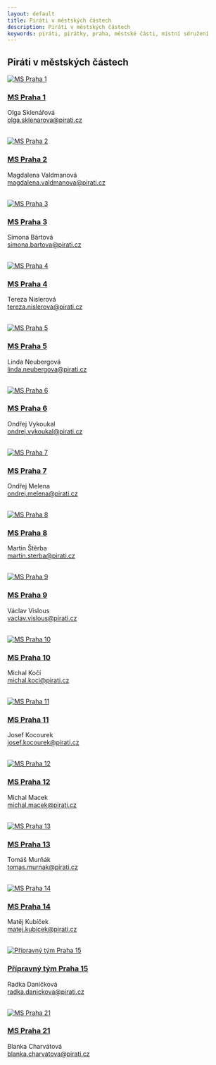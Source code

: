 ```yaml
---
layout: default
title: Piráti v městských částech
description: Piráti v městských částech
keywords: piráti, pirátky, praha, městské části, místní sdružení
---
```


<div class="container container--default pt-8 lg:py-24">
<section>
<h1 class="head-alt-md md:head-alt-lg max-w-5xl mb-8">Piráti v městských částech</h1>
  
<main>
<div class="grid grid-cols-1 md:grid-cols-2 lg:grid-cols-4 gap-12">

<article class="card card--hoveractive">
<a href="https://praha1.pirati.cz"><img class="w-full h-48 object-cover" src="https://a.pirati.cz/praha/img/mestske-casti/badge/praha1.png" alt="MS Praha 1" /></a>
<div class="card__body p-4">
<h1 class="card-headline mb-2"><a href="http://praha1.pirati.cz" target="_blank">MS Praha 1</a></h1> 
<p class="card-body-text">Olga Sklenářová<br /><a href="mailto:olga.sklenarova@pirati.cz">olga.sklenarova@pirati.cz</a></p>
<br />
   <div class="social-icon-group space-x-2 ">
      <a href="https://fb.com/piratipraha1" class="social-icon "><i class="ico--facebook"></i></a>
      <a href="https://twitter.com/PiratiP1" class="social-icon "><i class="ico--twitter"></i></a>
      <a href="https://praha1.pirati.cz" class="social-icon "><i class="ico--globe"></i></a>
      <a href="https://forum.pirati.cz/viewforum.php?f=722" class="social-icon "><i class="ico--bubbles"></i></a>    
   </div>
</div>
</article>  
    
<article class="card card--hoveractive">
<a href="https://praha2.pirati.cz"><img class="w-full h-48 object-cover" src="https://a.pirati.cz/praha/img/mestske-casti/badge/praha2.png" alt="MS Praha 2" /></a>
<div class="card__body p-4">
<h1 class="card-headline mb-2"><a href="http://praha2.pirati.cz" target="_blank">MS Praha 2</a></h1> 
<p class="card-body-text">Magdalena Valdmanová<br /><a href="mailto:magdalena.valdmanova@pirati.cz">magdalena.valdmanova@pirati.cz</a></p>
<br />
  <div class="social-icon-group space-x-2 ">
     <a href="https://fb.com/piratipraha2" class="social-icon "><i class="ico--facebook"></i></a>
     <a href="https://instagram.com/piratipraha2" class="social-icon "><i class="ico--instagram"></i></a>    
     <a href="https://praha2.pirati.cz" class="social-icon "><i class="ico--globe"></i></a>
     <a href="https://forum.pirati.cz/viewforum.php?f=984" class="social-icon "><i class="ico--bubbles"></i></a>   
  </div>  
</div>
</article>  

<article class="card card--hoveractive">
<a href="https://praha3.pirati.cz"><img class="w-full h-48 object-cover" src="https://a.pirati.cz/praha/img/mestske-casti/badge/praha3.png" alt="MS Praha 3" /></a>
<div class="card__body p-4">
<h1 class="card-headline mb-2"><a href="http://praha3.pirati.cz" target="_blank">MS Praha 3</a></h1> 
<p class="card-body-text">Simona Bártová<br /><a href="mailto:simona.bartova@pirati.cz">simona.bartova@pirati.cz</a></p>
<br />
   <div class="social-icon-group space-x-2 ">
      <a href="https://fb.com/piratipraha3" class="social-icon "><i class="ico--facebook"></i></a>
      <a href="https://twitter.com/PiratiP3" class="social-icon "><i class="ico--twitter"></i></a>  
      <a href="https://instagram.com/pirati.praha3" class="social-icon "><i class="ico--instagram"></i></a>    
      <a href="https://praha3.pirati.cz" class="social-icon "><i class="ico--globe"></i></a>
      <a href="https://forum.pirati.cz/viewforum.php?f=980" class="social-icon "><i class="ico--bubbles"></i></a>   
   </div>
</div>  
</article>  
  
<article class="card card--hoveractive">
<a href="https://praha4.pirati.cz"><img class="w-full h-48 object-cover" src="https://a.pirati.cz/praha/img/mestske-casti/badge/praha4.png" alt="MS Praha 4" /></a>
<div class="card__body p-4">
<h1 class="card-headline mb-2"><a href="http://praha4.pirati.cz" target="_blank">MS Praha 4</a></h1> 
<p class="card-body-text">Tereza Nislerová<br /><a href="mailto:tereza.nislerova@pirati.cz">tereza.nislerova@pirati.cz</a></p>
<br />
   <div class="social-icon-group space-x-2 ">
      <a href="https://fb.com/piratipraha4" class="social-icon "><i class="ico--facebook"></i></a>
      <a href="https://praha4.pirati.cz" class="social-icon "><i class="ico--globe"></i></a>
      <a href="https://forum.pirati.cz/viewforum.php?f=940" class="social-icon "><i class="ico--bubbles"></i></a>   
   </div>
</div>  
</article>  

<article class="card card--hoveractive">
<a href="https://praha5.pirati.cz"><img class="w-full h-48 object-cover" src="https://a.pirati.cz/praha/img/mestske-casti/badge/praha5.png" alt="MS Praha 5" /></a>
<div class="card__body p-4">
<h1 class="card-headline mb-2"><a href="http://praha5.pirati.cz" target="_blank">MS Praha 5</a></h1> 
<p class="card-body-text">Linda Neubergová<br /><a href="mailto:linda.neubergova@pirati.cz">linda.neubergova@pirati.cz</a></p>
<br />
   <div class="social-icon-group space-x-2 ">
      <a href="https://fb.com/PiratiP5" class="social-icon "><i class="ico--facebook"></i></a>
      <a href="https://instagram.com/pirati.praha5" class="social-icon "><i class="ico--instagram"></i></a>    
      <a href="https://praha5.pirati.cz" class="social-icon "><i class="ico--globe"></i></a>
      <a href="https://forum.pirati.cz/viewforum.php?f=923" class="social-icon "><i class="ico--bubbles"></i></a>   
   </div>
</div>  
</article>   
  
<article class="card card--hoveractive">
<a href="https://praha6.pirati.cz"><img class="w-full h-48 object-cover" src="https://a.pirati.cz/praha/img/mestske-casti/badge/praha6.png" alt="MS Praha 6" /></a>
<div class="card__body p-4">
<h1 class="card-headline mb-2"><a href="http://praha6.pirati.cz" target="_blank">MS Praha 6</a></h1> 
<p class="card-body-text">Ondřej Vykoukal<br /><a href="mailto:ondrej.vykoukal@pirati.cz">ondrej.vykoukal@pirati.cz</a></p>
<br />
   <div class="social-icon-group space-x-2 ">
      <a href="https://www.facebook.com/piratipraha6" class="social-icon "><i class="ico--facebook"></i></a>
      <a href="https://www.instagram.com/pirati.praha6" class="social-icon "><i class="ico--instagram"></i></a>    
      <a href="https://praha6.pirati.cz" class="social-icon "><i class="ico--globe"></i></a>
      <a href="https://forum.pirati.cz/viewforum.php?f=763" class="social-icon "><i class="ico--bubbles"></i></a>   
   </div>
</div>  
</article>    
  
<article class="card card--hoveractive">
<a href="https://praha7.pirati.cz"><img class="w-full h-48 object-cover" src="https://a.pirati.cz/praha/img/mestske-casti/badge/praha7.png" alt="MS Praha 7" /></a>
<div class="card__body p-4">
<h1 class="card-headline mb-2"><a href="http://praha7.pirati.cz" target="_blank">MS Praha 7</a></h1> 
<p class="card-body-text">Ondřej Melena<br /><a href="mailto:ondrej.melena@pirati.cz">ondrej.melena@pirati.cz</a></p>
<br />
   <div class="social-icon-group space-x-2 ">
      <a href="https://www.facebook.com/piratipraha7" class="social-icon "><i class="ico--facebook"></i></a>
      <a href="https://www.instagram.com/piratipraha7" class="social-icon "><i class="ico--instagram"></i></a>
      <a href="https://praha7.pirati.cz" class="social-icon "><i class="ico--globe"></i></a>
      <a href="https://forum.pirati.cz/viewforum.php?f=1431" class="social-icon "><i class="ico--bubbles"></i></a>   
   </div>
</div>  
</article>   
  
<article class="card card--hoveractive">
<a href="https://praha8.pirati.cz"><img class="w-full h-48 object-cover" src="https://a.pirati.cz/praha/img/mestske-casti/badge/praha8.png" alt="MS Praha 8" /></a>
<div class="card__body p-4">
<h1 class="card-headline mb-2"><a href="http://praha8.pirati.cz" target="_blank">MS Praha 8</a></h1> 
<p class="card-body-text">Martin Štěrba<br /><a href="mailto:martin.sterba@pirati.cz">martin.sterba@pirati.cz</a></p>
<br />
   <div class="social-icon-group space-x-2 ">
      <a href="https://www.facebook.com/piratipraha8" class="social-icon "><i class="ico--facebook"></i></a>
      <a href="https://www.instagram.com/piratipraha8" class="social-icon "><i class="ico--instagram"></i></a>   
      <a href="https://praha8.pirati.cz" class="social-icon "><i class="ico--globe"></i></a>
      <a href="https://twitter.com/sterbamartin" class="social-icon "><i class="ico--twitter"></i></a>    
      <a href="https://forum.pirati.cz/viewforum.php?f=943" class="social-icon "><i class="ico--bubbles"></i></a>   
   </div>
</div>  
</article>    
  
<article class="card card--hoveractive">
<a href="https://praha9.pirati.cz"><img class="w-full h-48 object-cover" src="https://a.pirati.cz/praha/img/mestske-casti/badge/praha9.png" alt="MS Praha 9" /></a>
<div class="card__body p-4">
<h1 class="card-headline mb-2"><a href="http://praha9.pirati.cz" target="_blank">MS Praha 9</a></h1> 
<p class="card-body-text">Václav Vislous<br /><a href="mailto:vaclav.vislous@pirati.cz">vaclav.vislous@pirati.cz</a></p>
<br />
   <div class="social-icon-group space-x-2 ">
      <a href="https://www.facebook.com/piratipraha9" class="social-icon "><i class="ico--facebook"></i></a>
      <a href="https://www.instagram.com/piratipraha9/" class="social-icon "><i class="ico--instagram"></i></a>
      <a href="https://twitter.com/piratipraha9" class="social-icon "><i class="ico--twitter"></i></a>  
      <a href="https://praha9.pirati.cz" class="social-icon "><i class="ico--globe"></i></a>
      <a href="https://forum.pirati.cz/viewforum.php?f=1010" class="social-icon "><i class="ico--bubbles"></i></a>   
   </div>
</div>  
</article>  
  
<article class="card card--hoveractive">
<a href="https://praha10.pirati.cz"><img class="w-full h-48 object-cover" src="https://a.pirati.cz/praha/img/mestske-casti/badge/praha10.png" alt="MS Praha 10" /></a>
<div class="card__body p-4">
<h1 class="card-headline mb-2"><a href="http://praha10.pirati.cz" target="_blank">MS Praha 10</a></h1> 
<p class="card-body-text">Michal Kočí<br /><a href="mailto:michal.koci@pirati.cz">michal.koci@pirati.cz</a></p>
<br />
   <div class="social-icon-group space-x-2 ">
      <a href="https://www.facebook.com/piratipraha10" class="social-icon "><i class="ico--facebook"></i></a>
      <a href="https://www.instagram.com/piratipraha10/" class="social-icon "><i class="ico--instagram"></i></a>    
      <a href="https://praha10.pirati.cz" class="social-icon "><i class="ico--globe"></i></a>
      <a href="https://forum.pirati.cz/viewforum.php?f=727" class="social-icon "><i class="ico--bubbles"></i></a>   
   </div>
</div>  
</article>     
  
<article class="card card--hoveractive">
<a href="https://praha11.pirati.cz"><img class="w-full h-48 object-cover" src="https://a.pirati.cz/praha/img/mestske-casti/badge/praha11.png" alt="MS Praha 11" /></a>
<div class="card__body p-4">
<h1 class="card-headline mb-2"><a href="http://praha11.pirati.cz" target="_blank">MS Praha 11</a></h1> 
<p class="card-body-text">Josef Kocourek<br /><a href="mailto:josef.kocourek@pirati.cz">josef.kocourek@pirati.cz</a></p>
<br />
   <div class="social-icon-group space-x-2 ">
      <a href="https://www.facebook.com/pirati11.cz" class="social-icon "><i class="ico--facebook"></i></a>
      <a href="https://www.instagram.com/piratipraha11/" class="social-icon "><i class="ico--instagram"></i></a> 
      <a href="https://twitter.com/piratipraha11" class="social-icon "><i class="ico--twitter"></i></a>        
      <a href="https://praha11.pirati.cz" class="social-icon "><i class="ico--globe"></i></a>
      <a href="https://forum.pirati.cz/viewforum.php?f=941" class="social-icon "><i class="ico--bubbles"></i></a>   
   </div>
</div>  
</article>    
  
<article class="card card--hoveractive">
<a href="https://praha12.pirati.cz"><img class="w-full h-48 object-cover" src="https://a.pirati.cz/praha/img/mestske-casti/badge/praha12.png" alt="MS Praha 12" /></a>
<div class="card__body p-4">
<h1 class="card-headline mb-2"><a href="http://praha12.pirati.cz" target="_blank">MS Praha 12</a></h1> 
<p class="card-body-text">Michal Macek<br /><a href="mailto:michal.macek@pirati.cz">michal.macek@pirati.cz</a></p>
<br />
   <div class="social-icon-group space-x-2 ">
      <a href="https://www.facebook.com/PiratiP12" class="social-icon "><i class="ico--facebook"></i></a>
      <a href="https://www.instagram.com/pirati.praha12/" class="social-icon "><i class="ico--instagram"></i></a>
      <a href="https://praha12.pirati.cz" class="social-icon "><i class="ico--globe"></i></a>
      <a href="https://forum.pirati.cz/viewforum.php?f=1371" class="social-icon "><i class="ico--bubbles"></i></a>   
   </div>
</div>  
</article>    
  
<article class="card card--hoveractive">
<a href="https://praha13.pirati.cz"><img class="w-full h-48 object-cover" src="https://a.pirati.cz/praha/img/mestske-casti/badge/praha13.png" alt="MS Praha 13" /></a>
<div class="card__body p-4">
<h1 class="card-headline mb-2"><a href="http://praha13.pirati.cz" target="_blank">MS Praha 13</a></h1> 
<p class="card-body-text">Tomáš Murňák<br /><a href="mailto:tomas.murnak@pirati.cz">tomas.murnak@pirati.cz</a></p>
<br />
   <div class="social-icon-group space-x-2 ">
      <a href="https://www.facebook.com/piratipraha13" class="social-icon "><i class="ico--facebook"></i></a>
      <a href="https://www.instagram.com/piratipraha13" class="social-icon "><i class="ico--instagram"></i></a>
      <a href="https://twitter.com/piratipraha13" class="social-icon "><i class="ico--twitter"></i></a>
      <a href="https://praha13.pirati.cz" class="social-icon "><i class="ico--globe"></i></a>
      <a href="https://forum.pirati.cz/viewforum.php?f=791" class="social-icon "><i class="ico--bubbles"></i></a>   
   </div>
</div>  
</article>    
  
<article class="card card--hoveractive">
<a href="https://praha14.pirati.cz"><img class="w-full h-48 object-cover" src="https://a.pirati.cz/praha/img/mestske-casti/badge/praha14.png" alt="MS Praha 14" /></a>
<div class="card__body p-4">
<h1 class="card-headline mb-2"><a href="http://praha14.pirati.cz" target="_blank">MS Praha 14</a></h1> 
<p class="card-body-text">Matěj Kubíček<br /><a href="mailto:matej.kubicek@pirati.cz">matej.kubicek@pirati.cz</a></p>
<br />
   <div class="social-icon-group space-x-2 ">
      <a href="https://www.facebook.com/piratipraha14" class="social-icon "><i class="ico--facebook"></i></a>
      <a href="https://www.instagram.com/piratipraha14/" class="social-icon "><i class="ico--instagram"></i></a> 
      <a href="https://praha14.pirati.cz" class="social-icon "><i class="ico--globe"></i></a>
      <a href="https://forum.pirati.cz/viewforum.php?f=1403" class="social-icon "><i class="ico--bubbles"></i></a>   
   </div>
</div>  
</article>    
  
<article class="card card--hoveractive">
<a href="https://praha15.pirati.cz"><img class="w-full h-48 object-cover" src="https://a.pirati.cz/praha/img/mestske-casti/badge/praha15.png" alt="Přípravný tým Praha 15" /></a>
<div class="card__body p-4">
<h1 class="card-headline mb-2"><a href="http://praha15.pirati.cz" target="_blank">Přípravný tým Praha 15</a></h1> 
<p class="card-body-text">Radka Daníčková<br /><a href="mailto:radka.danickova@pirati.cz">radka.danickova@pirati.cz</a></p>
<br />
   <div class="social-icon-group space-x-2 ">
      <a href="https://www.facebook.com/piratipraha15" class="social-icon "><i class="ico--facebook"></i></a>
      <a href="https://praha15.pirati.cz" class="social-icon "><i class="ico--globe"></i></a>
      <a href="https://forum.pirati.cz/viewforum.php?f=1518" class="social-icon "><i class="ico--bubbles"></i></a>   
   </div>
</div>  
</article>    
  
<article class="card card--hoveractive">
<a href="https://praha21.pirati.cz"><img class="w-full h-48 object-cover" src="https://a.pirati.cz/praha/img/mestske-casti/badge/praha21.png" alt="MS Praha 21" /></a>
<div class="card__body p-4">
<h1 class="card-headline mb-2"><a href="http://praha21.pirati.cz" target="_blank">MS Praha 21</a></h1> 
<p class="card-body-text">Blanka Charvátová<br /><a href="mailto:blanka.charvatova@pirati.cz">blanka.charvatova@pirati.cz</a></p>
<br />
   <div class="social-icon-group space-x-2 ">
      <a href="https://www.facebook.com/piratipraha21" class="social-icon "><i class="ico--facebook"></i></a>
      <a href="https://praha21.pirati.cz" class="social-icon "><i class="ico--globe"></i></a>
      <a href="https://forum.pirati.cz/viewforum.php?f=1438" class="social-icon "><i class="ico--bubbles"></i></a>   
   </div>
</div>  
</article>    
  
  
</div>
</main>

</section>
</div>
